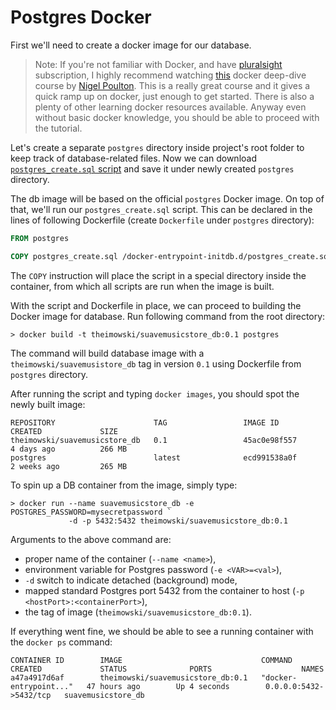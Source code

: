 # Postgres Docker

First we'll need to create a docker image for our database.

> Note: If you're not familiar with Docker, and have [pluralsight](https://www.pluralsight.com/) subscription, I highly recommend watching [this](https://www.pluralsight.com/courses/docker-deep-dive) docker deep-dive course by [Nigel Poulton](https://twitter.com/nigelpoulton). This is a really great course and it gives a quick ramp up on docker, just enough to get started. There is also a plenty of other learning docker resources available. Anyway even without basic docker knowledge, you should be able to proceed with the tutorial.

Let's create a separate `postgres` directory inside project's root folder to keep track of database-related files.
Now we can download [`postgres_create.sql` script](https://raw.githubusercontent.com/theimowski/SuaveMusicStore/docker/postgres/postgres_create.sql) and save it under newly created `postgres` directory.

The db image will be based on the official `postgres` Docker image. On top of that, we'll run our `postgres_create.sql` script. This can be declared in the lines of following Dockerfile (create `Dockerfile` under `postgres` directory):

```Dockerfile
FROM postgres

COPY postgres_create.sql /docker-entrypoint-initdb.d/postgres_create.sql
```

The `COPY` instruction will place the script in a special directory inside the container, from which all scripts are run when the image is built.

With the script and Dockerfile in place, we can proceed to building the Docker image for database.
Run following command from the root directory:

```
> docker build -t theimowski/suavemusicstore_db:0.1 postgres
```

The command will build database image with a `theimowski/suavemusistore_db` tag in version `0.1` using Dockerfile from `postgres` directory.

After running the script and typing `docker images`, you should spot the newly built image:

```
REPOSITORY                      TAG                 IMAGE ID            CREATED             SIZE
theimowski/suavemusicstore_db   0.1                 45ac0e98f557        4 days ago          266 MB
postgres                        latest              ecd991538a0f        2 weeks ago         265 MB
```

To spin up a DB container from the image, simply type:

```
> docker run --name suavemusicstore_db -e POSTGRES_PASSWORD=mysecretpassword `
             -d -p 5432:5432 theimowski/suavemusicstore_db:0.1
```

Arguments to the above command are:

* proper name of the container (`--name <name>`),
* environment variable for Postgres password (`-e <VAR>=<val>`),
* `-d` switch to indicate detached (background) mode,
* mapped standard Postgres port 5432 from the container to host (`-p <hostPort>:<containerPort>`),
* the tag of image (`theimowski/suavemusicstore_db:0.1`).

If everything went fine, we should be able to see a running container with the `docker ps` command:

```
CONTAINER ID        IMAGE                               COMMAND                  CREATED             STATUS              PORTS                    NAMES
a47a4917d6af        theimowski/suavemusicstore_db:0.1   "docker-entrypoint..."   47 hours ago        Up 4 seconds        0.0.0.0:5432->5432/tcp   suavemusicstore_db
```
